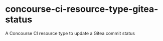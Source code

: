 # concourse-ci-resource-type-gitea-status
A Concourse CI resource type to update a Gitea commit status
